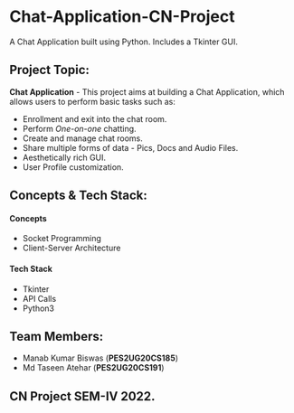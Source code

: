 # Chat-Application-CN-Project
A Chat Application built using Python. Includes a Tkinter GUI.

## Project Topic: 

**Chat Application** - This project aims at building a Chat Application, which allows users to perform basic tasks such as:
- Enrollment and exit into the chat room.
- Perform *One-on-one* chatting.
- Create and manage chat rooms.
- Share multiple forms of data - Pics, Docs and Audio Files.
- Aesthetically rich GUI.
- User Profile customization.


## Concepts & Tech Stack:
#### Concepts
- Socket Programming
- Client-Server Architecture

#### Tech Stack
- Tkinter
- API Calls
- Python3


## Team Members:
- Manab Kumar Biswas (**PES2UG20CS185**)
- Md Taseen Atehar (**PES2UG20CS191**)

##  CN Project SEM-IV 2022.
